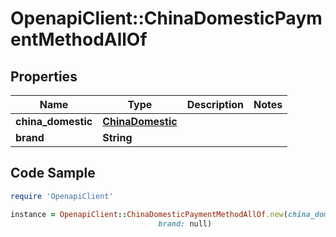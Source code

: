 # OpenapiClient::ChinaDomesticPaymentMethodAllOf

## Properties

Name | Type | Description | Notes
------------ | ------------- | ------------- | -------------
**china_domestic** | [**ChinaDomestic**](ChinaDomestic.md) |  | 
**brand** | **String** |  | 

## Code Sample

```ruby
require 'OpenapiClient'

instance = OpenapiClient::ChinaDomesticPaymentMethodAllOf.new(china_domestic: null,
                                 brand: null)
```


